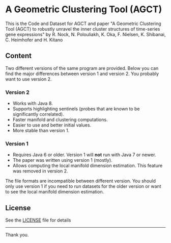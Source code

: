﻿# A Geometric Clustering Tool (AGCT)
This is the Code and Dataset for AGCT and paper  "A Geometric Clustering Tool (AGCT) to robustly unravel the inner cluster structures of time-series gene expressions" by R. Nock, N. Polouliakh, K. Oka, F. Nielsen, K. Shibanai, C. Heimhofer and H. Kitano

## Content
Two different versions of the same program are provided. Below you can find the major differences between version 1 and version 2. You probably want to use version 2.

### Version 2
 - Works with Java 8.
 - Supports highlighting sentinels (probes that are known to be significantly correlated).
 - Faster manifold and clustering computations.
 - Easier to use and better initial values.
 - More stable than version 1.

### Version 1
 - Requires Java 6 or older. Version 1 will **not** run with Java 7 or newer.
 - The paper was written using version 1 (mostly).
 - Allows computing the local manifold dimension estimation. This feature was removed in version 2.

The file formats are incompatible between different version. You should only use version 1 if you need to run datasets for the older version or want to see the local manifold dimension estimation.

## License

See the [LICENSE](./LICENSE) file for details

---

Thank you.